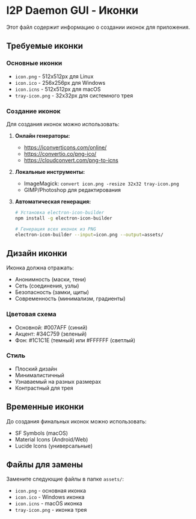 # I2P Daemon GUI - Иконки

Этот файл содержит информацию о создании иконок для приложения.

## Требуемые иконки

### Основные иконки
- `icon.png` - 512x512px для Linux
- `icon.ico` - 256x256px для Windows  
- `icon.icns` - 512x512px для macOS
- `tray-icon.png` - 32x32px для системного трея

### Создание иконок

Для создания иконок можно использовать:

1. **Онлайн генераторы:**
   - https://iconverticons.com/online/
   - https://convertio.co/png-ico/
   - https://cloudconvert.com/png-to-icns

2. **Локальные инструменты:**
   - ImageMagick: `convert icon.png -resize 32x32 tray-icon.png`
   - GIMP/Photoshop для редактирования

3. **Автоматическая генерация:**
   ```bash
   # Установка electron-icon-builder
   npm install -g electron-icon-builder
   
   # Генерация всех иконок из PNG
   electron-icon-builder --input=icon.png --output=assets/
   ```

## Дизайн иконки

Иконка должна отражать:
- Анонимность (маски, тени)
- Сеть (соединения, узлы)
- Безопасность (замки, щиты)
- Современность (минимализм, градиенты)

### Цветовая схема
- Основной: #007AFF (синий)
- Акцент: #34C759 (зеленый)
- Фон: #1C1C1E (темный) или #FFFFFF (светлый)

### Стиль
- Плоский дизайн
- Минималистичный
- Узнаваемый на разных размерах
- Контрастный для трея

## Временные иконки

До создания финальных иконок можно использовать:
- SF Symbols (macOS)
- Material Icons (Android/Web)
- Lucide Icons (универсальные)

## Файлы для замены

Замените следующие файлы в папке `assets/`:
- `icon.png` - основная иконка
- `icon.ico` - Windows иконка
- `icon.icns` - macOS иконка
- `tray-icon.png` - иконка трея

